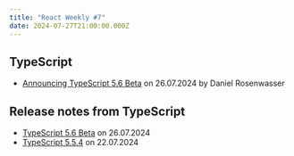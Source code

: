 ```yaml
---
title: "React Weekly #7"
date: 2024-07-27T21:00:00.000Z
---
```


## TypeScript

- [Announcing TypeScript 5.6 Beta](https://devblogs.microsoft.com/typescript/announcing-typescript-5-6-beta/) on 26.07.2024 by Daniel Rosenwasser

## Release notes from TypeScript

- [TypeScript 5.6 Beta](https://github.com/microsoft/TypeScript/releases/tag/v5.6-beta) on 26.07.2024
- [TypeScript 5.5.4](https://github.com/microsoft/TypeScript/releases/tag/v5.5.4) on 22.07.2024
